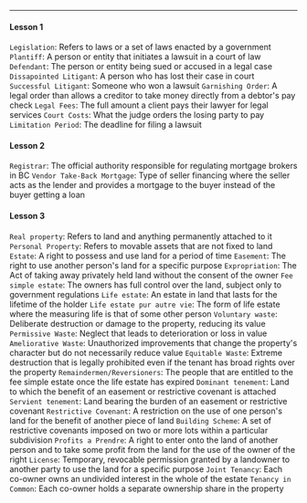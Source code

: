 ***
#### Lesson 1
`Legislation`: Refers to laws or a set of laws enacted by a government
`Plantiff`: A person or entity that initiates a lawsuit in a court of law
`Defendant`: The person or entity being sued or accused in a legal case
`Dissapointed Litigant`: A person who has lost their case in court
`Successful Litigant`: Someone who won a lawsuit
`Garnishing Order`: A legal order than allows a creditor to take money directly from a debtor's pay check
`Legal Fees`: The full amount a client pays their lawyer for legal services
`Court Costs`: What the judge orders the losing party to pay
`Limitation Period`: The deadline for filing a lawsuit

#### Lesson 2
`Registrar`: The official authority responsible for regulating mortgage brokers in BC
`Vendor Take-Back Mortgage`: Type of seller financing where the seller acts as the lender and provides a mortgage to the buyer instead of  the buyer getting a loan

#### Lesson 3
`Real property`: Refers to land and anything permanently attached to it
`Personal Property`: Refers to movable assets that are not fixed to land
`Estate`: A right to possess and use land for a period of time
`Easement`: The right to use another person's land for a specific purpose
`Expropriation`: The Act of taking away privately held land without the consent of the owner
`Fee simple estate`: The owners has full control over the land, subject only to government regulations
`Life estate`: An estate in land that lasts for the lifetime of the holder
`Life estate pur autre vie`: The form of life estate where the measuring life is that of some other person
`Voluntary waste`: Deliberate destruction or damage to the property, reducing its value
`Permissive Waste`: Neglect that leads to deterioration or loss in value
`Ameliorative Waste`: Unauthorized improvements that change the property's character but do not necessarily reduce value
`Equitable Waste`: Extreme destruction that is legally prohibited even if the tenant has broad rights over the property
`Remaindermen/Reversioners`: The people that are entitled to the fee simple estate once the life estate has expired
`Dominant tenement`: Land to which the benefit of an easement or restrictive covenant is attached
`Servient tenement`: Land bearing the burden of an easement or restrictive covenant
`Restrictive Covenant`: A restriction on the use of one person's land for the benefit of another piece of land
`Building Scheme`: A set of restrictive covenants imposed on two or more lots within a particular subdivision
`Profits a Prendre`: A right to enter onto the land of another person and to take some profit from the land for the use of the owner of the right
`License`: Temporary, revocable permission granted by a landowner to another party to use the land for a specific purpose
`Joint Tenancy`: Each co-owner owns an undivided interest in the whole of the estate
`Tenancy in Common`: Each co-owner holds a separate ownership share in the property